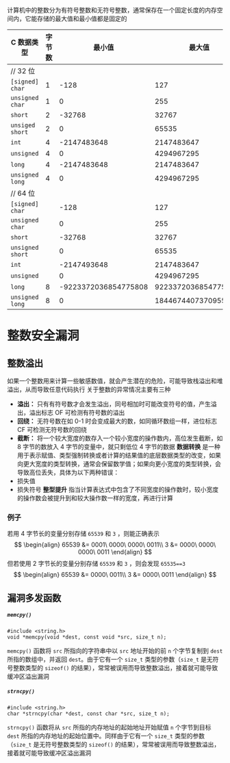 计算机中的整数分为有符号整数和无符号整数，通常保存在一个固定长度的内存空间内，它能存储的最大值和最小值都是固定的

| C 数据类型           | 字节数 | 最小值                  | 最大值                  |
| ---------------- | --- | -------------------- | -------------------- |
| // 32 位          |     |                      |                      |
| `[signed] char`  | 1   | -128                 | 127                  |
| `unsigned char`  | 1   | 0                    | 255                  |
| `short`          | 2   | -32768               | 32767                |
| `unsiged short`  | 2   | 0                    | 65535                |
| `int`            | 4   | -2147483648          | 2147483647           |
| `unsigned`       | 4   | 0                    | 4294967295           |
| `long`           | 4   | -2147483648          | 2147483647           |
| `unsigned long`  | 4   | 0                    | 4294967295           |
| // 64 位          |     |                      |                      |
| `[signed] char`  |     | -128                 | 127                  |
| `unsigned char`  |     | 0                    | 255                  |
| `short`          |     | -32768               | 32767                |
| `unsigned short` |     | 0                    | 65535                |
| `int`            |     | -2147493648          | 2147483647           |
| `unsigned`       |     | 0                    | 4294967295           |
| `long`           | 8   | -9223372036854775808 | 9223372036854775807  |
| `unsigned long`  | 8   | 0                    | 18446744073709551615 |
# 整数安全漏洞
## 整数溢出
如果一个整数用来计算一些敏感数值，就会产生潜在的危险，可能导致栈溢出和堆溢出，从而导致任意代码执行
关于整数的异常情况主要有三种
- **溢出：** 只有有符号数才会发生溢出，同号相加时可能改变符号的值，产生溢出，溢出标志 OF 可检测有符号数的溢出
- **回绕：** 无符号数在如 0-1 时会变成最大的数，如同循环数组一样，进位标志 CF 可检测无符号数的回绕
- **截断：** 将一个较大宽度的数存入一个较小宽度的操作数内，高位发生截断，如 8 字节的数放入 4 字节的变量中，就只剩低位 4 字节的数据
**数据转换** 是一种用于表示赋值、类型强制转换或者计算的结果值的底层数据类型的改变，如果向更大宽度的类型转换，通常会保留数学值；如果向更小宽度的类型转换，会导致高位丢失，具体为以下两种错误：
- 损失值
- 损失符号
**整型提升** 指当计算表达式中包含了不同宽度的操作数时，较小宽度的操作数会被提升到和较大操作数一样的宽度，再进行计算
### 例子
若用 4 字节长的变量分别存储 `65539` 和 `3` ，则能正确表示
$$
\begin{align}
65539 &= 0001\ 0000\ 0000\ 0011\\
3 &= 0000\ 0000\ 0000\ 0011
\end{align}
$$
但若使用 2 字节长的变量分别存储 `65539` 和 `3` ，则会发现 `65535==3`
$$
\begin{align}
65539 &= 0000\ 0011\\
3 &= 0000\ 0011
\end{align}
$$
## 漏洞多发函数
##### `memcpy()`
```
#include <string.h>
void *memcpy(void *dest, const void *src, size_t n);
```
`memcpy()` 函数将 `src` 所指向的字符串中以 `src` 地址开始的前 `n` 个字节复制到 `dest` 所指的数组中，并返回 `dest`。由于它有一个 `size_t` 类型的参数（`size_t` 是无符号整数类型的 `sizeof()` 的结果），常常被误用而导致整数溢出，接着就可能导致缓冲区溢出漏洞
##### `strncpy()`
```
#include <string.h>
char *strncpy(char *dest, const char *src, size_t n);
```
`strncpy()` 函数将从 `src` 所指的内存地址的起始地址开始赋值 `n` 个字节到目标 `dest` 所指的内存地址的起始位置中。同样由于它有一个 `size_t` 类型的参数（`size_t` 是无符号整数类型的 `sizeof()` 的结果），常常被误用而导致整数溢出，接着就可能导致缓冲区溢出漏洞
